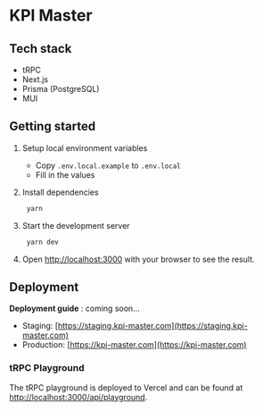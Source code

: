 # KPI Master

## Tech stack

- tRPC
- Next.js
- Prisma (PostgreSQL)
- MUI

## Getting started

1. Setup local environment variables

   - Copy `.env.local.example` to `.env.local`
   - Fill in the values

2. Install dependencies

   ```bash
    yarn
   ```

3. Start the development server

   ```bash
    yarn dev
   ```

4. Open [http://localhost:3000](http://localhost:3000) with your browser to see the result.

## Deployment

**Deployment guide** : coming soon...

- Staging: [https://staging.kpi-master.com](https://staging.kpi-master.com)
- Production: [https://kpi-master.com](https://kpi-master.com)

### tRPC Playground

The tRPC playground is deployed to Vercel and can be found at [http://localhost:3000/api/playground](http://localhost:3000/api/playground).
